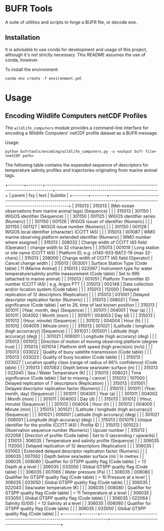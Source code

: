 BUFR Tools
==========

A suite of utilities and scripts to forge a BUFR file, or decode one.


Installation
------------

It is advisable to use conda for development and usage of this project, although it's not strictly
necessary. This README assumes the use of conda, however.


To install the environment:

```
conda env create -f environment.yml
```


Usage
=====

Encoding Wildlife Computers netCDF Profiles
-------------------------------------------

The `wildlife_computers` module provides a command-line interface for encoding a Wildlife Computers'
netCDF profile dataset as a BUFR message.

Usage:
```
python bufrtools/encoding/wildlife_computers.py -o <output bufr file> <netCDF path>
```

The following table contains the expanded sequence of descriptors for temperature salinity profiles
and trajectories originating from marine animal tags.

+--------+--------+---------------------------------------------------------------------------------+----------------------------------------------------+
| parent | fxy    | text                                                                            | Subtitle                                           |
+--------+--------+---------------------------------------------------------------------------------+----------------------------------------------------+
| 315013 | 315013 | (Met-ocean observations from marine animal tags) (Sequence)                     |                                                    |
| 315013 | 301150 | WIGOS identifier (Sequence)                                                     |                                                    |
| 301150 | 001125 | WIGOS identifier series (Numeric)                                               |                                                    |
| 301150 | 001126 | WIGOS issuer of identifier (Numeric)                                            |                                                    |
| 301150 | 001127 | WIGOS issue number (Numeric)                                                    |                                                    |
| 301150 | 001128 | WIGOS local identifier (character) (CCITT IA5)                                  |                                                    |
| 315013 | 001087 | WMO marine observing platform extended identifier (Numeric)                     | WMO number where assigned                          |
| 315013 | 208032 | Change width of CCITT IA5 field (Operator)                                      | change width to 32 characters                      |
| 315013 | 001019 | Long station or site name (CCITT IA5)                                           | Platform ID, e.g. ct145-933-BAT2-19 (max 32-chars) |
| 315013 | 208000 | Change width of CCITT IA5 field (Operator)                                      | Cancel change width                                |
| 315013 | 003001 | Surface Station Type (Code table)                                               | 11 (Marine Animal)                                 |
| 315013 | 022067 | Instrument type for water temperature/salinity profile measurement (Code table) | Set to 995 (attached to marine animal)             |
| 315013 | 001051 | Platform Transmitter ID number (CCITT IA5)                                      | e.g. Argos PTT                                     |
| 315013 | 002148 | Data collection and/or location system (Code table)                             |                                                    |
| 315013 | 112000 | Delayed replication of 12 descriptors (Replication)                             |                                                    |
| 315013 | 031001 | Delayed descriptor replication factor (Numeric)                                 |                                                    |
| 315013 | 008021 | Time significance (Code table)                                                  | set to 26, time of last known position             |
| 315013 | 301011 | (Year, month, day) (Sequence)                                                   |                                                    |
| 301011 | 004001 | Year (a)                                                                        |                                                    |
| 301011 | 004002 | Month (mon)                                                                     |                                                    |
| 301011 | 004003 | Day (d)                                                                         |                                                    |
| 315013 | 301012 | (Hour, minute) (Sequence)                                                       |                                                    |
| 301012 | 004004 | Hour (h)                                                                        |                                                    |
| 301012 | 004005 | Minute (min)                                                                    |                                                    |
| 315013 | 301021 | (Latitude / longitude (high accurracy)) (Sequence)                              |                                                    |
| 301021 | 005001 | Latitude (high accuracy) (deg)                                                  |                                                    |
| 301021 | 006001 | Longitude (high accuracy) (deg)                                                 |                                                    |
| 315013 | 001012 | Direction of motion of moving observing platform (degree true)                  |                                                    |
| 315013 | 001014 | Platform drift speed (high precision) (m/s)                                     |                                                    |
| 315013 | 033022 | Quality of buoy satellite transmission (Code table)                             |                                                    |
| 315013 | 033023 | Quality of buoy location (Code table)                                           |                                                    |
| 315013 | 033027 | Location quality class (range of radius of 66% confidence) (Code table)         |                                                    |
| 315013 | 007063 | Depth below sea/water surface (m)                                               |                                                    |
| 315013 | 022045 | Sea / Water Temperature (K)                                                     |                                                    |
| 315013 | 008021 | Time significance (Code table)                                                  | Set to missing / cancel                            |
| 315013 | 107000 | Delayed replication of 7 descriptors (Replication)                              |                                                    |
| 315013 | 031001 | Delayed descriptor replication factor (Numeric)                                 |                                                    |
| 315013 | 301011 | (Year, month, day) (Sequence)                                                   |                                                    |
| 301011 | 004001 | Year (a)                                                                        |                                                    |
| 301011 | 004002 | Month (mon)                                                                     |                                                    |
| 301011 | 004003 | Day (d)                                                                         |                                                    |
| 315013 | 301012 | (Hour, minute) (Sequence)                                                       |                                                    |
| 301012 | 004004 | Hour (h)                                                                        |                                                    |
| 301012 | 004005 | Minute (min)                                                                    |                                                    |
| 315013 | 301021 | (Latitude / longitude (high accurracy)) (Sequence)                              |                                                    |
| 301021 | 005001 | Latitude (high accuracy) (deg)                                                  |                                                    |
| 301021 | 006001 | Longitude (high accuracy) (deg)                                                 |                                                    |
| 315013 | 001079 | Unique identifier for the profile (CCITT IA5)                                   | Profile ID                                         |
| 315013 | 001023 | Observation sequence number (Numeric)                                           | Upcast number                                      |
| 315013 | 022056 | Direction of profile (Code table)                                               | Set to 0 (ascending / upwards)                     |
| 315013 | 306035 | Temperature and salinity profile (Sequence)                                     |                                                    |
| 306035 | 112000 | Delayed replication of 12 descriptors (Replication)                             |                                                    |
| 306035 | 031002 | Extended delayed descriptor replication factor (Numeric)                        |                                                    |
| 306035 | 007062 | Depth below sea/water surface (m)                                               | In metres                                          |
| 306035 | 008080 | Qualifier for GTSPP quality flag (Code table)                                   | = 13 Depth at a level                              |
| 306035 | 033050 | Global GTSPP quality flag (Code table)                                          |                                                    |
| 306035 | 007065 | Water pressure (Pa)                                                             |                                                    |
| 306035 | 008080 | Qualifier for GTSPP quality flag (Code table)                                   | = 10 Pressure at a level                           |
| 306035 | 033050 | Global GTSPP quality flag (Code table)                                          |                                                    |
| 306035 | 022043 | Sea/water temperature (K)                                                       |                                                    |
| 306035 | 008080 | Qualifier for GTSPP quality flag (Code table)                                   | = 11 Temperature at a level                        |
| 306035 | 033050 | Global GTSPP quality flag (Code table)                                          |                                                    |
| 306035 | 022064 | Salinity (0/00)                                                                 | = 12 Salinity at a level                           |
| 306035 | 008080 | Qualifier for GTSPP quality flag (Code table)                                   |                                                    |
| 306035 | 033050 | Global GTSPP quality flag (Code table)                                          |                                                    |
+--------+--------+---------------------------------------------------------------------------------+----------------------------------------------------+
